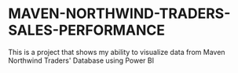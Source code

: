 # MAVEN-NORTHWIND-TRADERS-SALES-PERFORMANCE
This is a project that shows my ability to visualize data from Maven Northwind Traders' Database using Power BI
